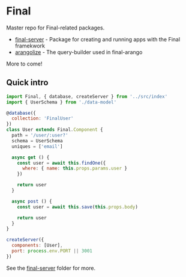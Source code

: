 # Final

Master repo for Final-related packages.

* [final-server](packages/final-server) - Package for creating and running apps with the Final framekwork
* [arangolize](packages/arangolize) - The query-builder used in final-arango

More to come!

## Quick intro

```js
import Final, { database, createServer } from '../src/index'
import { UserSchema } from './data-model'

@database({
  collection: 'FinalUser'
})
class User extends Final.Component {
  path = '/user/:user?'
  schema = UserSchema
  uniques = ['email']

  async get () {
    const user = await this.findOne({
      where: { name: this.props.params.user }
    })

    return user
  }

  async post () {
    const user = await this.save(this.props.body)

    return user
  }
}

createServer({
  components: [User],
  port: process.env.PORT || 3001
})
```

See the [final-server](packages/final-server) folder for more.